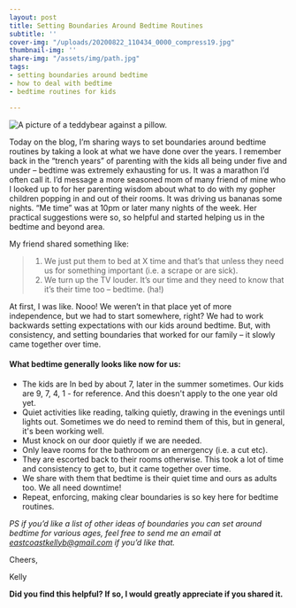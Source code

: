 ```yaml
---
layout: post
title: Setting Boundaries Around Bedtime Routines
subtitle: ''
cover-img: "/uploads/20200822_110434_0000_compress19.jpg"
thumbnail-img: ''
share-img: "/assets/img/path.jpg"
tags:
- setting boundaries around bedtime
- how to deal with bedtime
- bedtime routines for kids

---
```

![A picture of a teddybear against a pillow.](/uploads/20200617_214402_0000-1.png "teddybear")

Today on the blog, I’m sharing ways to set boundaries around bedtime routines by taking a look at what we have done over the years. I remember back in the “trench years” of parenting with the kids all being under five and under – bedtime was extremely exhausting for us. It was a marathon I’d often call it. I’d message a more seasoned mom of many friend of mine who I looked up to for her parenting wisdom about what to do with my gopher children popping in and out of their rooms. It was driving us bananas some nights. “Me time” was at 10pm or later many nights of the week. Her practical suggestions were so, so helpful and started helping us in the bedtime and beyond area.

My friend shared something like:

> 1. We just put them to bed at X time and that’s that unless they need us for something important (i.e. a scrape or are sick).
> 2. We turn up the TV louder. It’s our time and they need to know that it’s their time too – bedtime. (ha!)

At first, I was like. Nooo! We weren’t in that place yet of more independence, but we had to start somewhere, right? We had to work backwards setting expectations with our kids around bedtime. But, with consistency, and setting boundaries that worked for our family – it slowly came together over time.

#### What bedtime generally looks like now for us:

* The kids are In bed by about 7, later in the summer sometimes. Our kids are 9, 7, 4, 1 - for reference. And this doesn't apply to the one year old yet.
* Quiet activities like reading, talking quietly, drawing in the evenings until lights out. Sometimes we do need to remind them of this, but in general, it's been working well.
* Must knock on our door quietly if we are needed.
* Only leave rooms for the bathroom or an emergency (i.e. a cut etc).
* They are escorted back to their rooms otherwise. This took a lot of time and consistency to get to, but it came together over time.
* We share with them that bedtime is their quiet time and ours as adults too. We all need downtime!
* Repeat, enforcing, making clear boundaries is so key here for bedtime routines.

_PS if you’d like a list of other ideas of boundaries you can set around bedtime for various ages, feel free to send me an email at_ [_eastcoastkellyb@gmail.com_](mailto:eastcoastkellyb@gmail.com) _if you’d like that._

Cheers,

Kelly

**Did you find this helpful? If so, I would greatly appreciate if you shared it.**
